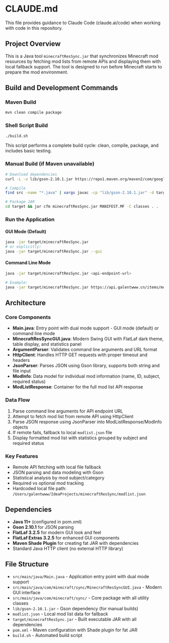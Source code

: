 # CLAUDE.md

This file provides guidance to Claude Code (claude.ai/code) when working with code in this repository.

## Project Overview

This is a Java tool `minecraftResSync.jar` that synchronizes Minecraft mod resources by fetching mod lists from remote APIs and displaying them with local fallback support. The tool is designed to run before Minecraft starts to prepare the mod environment.

## Build and Development Commands

### Maven Build
```bash
mvn clean compile package
```

### Shell Script Build
```bash
./build.sh
```
This script performs a complete build cycle: clean, compile, package, and includes basic testing.

### Manual Build (if Maven unavailable)
```bash
# Download dependencies
curl -L -o lib/gson-2.10.1.jar https://repo1.maven.org/maven2/com/google/code/gson/gson/2.10.1/gson-2.10.1.jar

# Compile
find src -name "*.java" | xargs javac -cp "lib/gson-2.10.1.jar" -d target/classes

# Package JAR
cd target && jar cfm minecraftResSync.jar MANIFEST.MF -C classes . .
```

### Run the Application

#### GUI Mode (Default)
```bash
java -jar target/minecraftResSync.jar
# or explicitly:
java -jar target/minecraftResSync.jar --gui
```

#### Command Line Mode
```bash
java -jar target/minecraftResSync.jar <api-endpoint-url>

# Example:
java -jar target/minecraftResSync.jar https://api.galentwww.cn/items/modlist
```

## Architecture

### Core Components
- **Main.java**: Entry point with dual mode support - GUI mode (default) or command line mode
- **MinecraftResSyncGUI.java**: Modern Swing GUI with FlatLaf dark theme, table display, and statistics panel
- **ArgumentParser**: Validates command line arguments and URL format  
- **HttpClient**: Handles HTTP GET requests with proper timeout and headers
- **JsonParser**: Parses JSON using Gson library, supports both string and file input
- **ModInfo**: Data model for individual mod information (name, ID, subject, required status)
- **ModListResponse**: Container for the full mod list API response

### Data Flow
1. Parse command line arguments for API endpoint URL
2. Attempt to fetch mod list from remote API using HttpClient
3. Parse JSON response using JsonParser into ModListResponse/ModInfo objects
4. If remote fails, fallback to local `modlist.json` file
5. Display formatted mod list with statistics grouped by subject and required status

### Key Features
- Remote API fetching with local file fallback
- JSON parsing and data modeling with Gson
- Statistical analysis by mod subject/category
- Required vs optional mod tracking
- Hardcoded local file path: `/Users/galentwww/IdeaProjects/minecraftResSync/modlist.json`

## Dependencies

- **Java 11+** (configured in pom.xml)
- **Gson 2.10.1** for JSON parsing
- **FlatLaf 3.2.5** for modern GUI look and feel
- **FlatLaf Extras 3.2.5** for enhanced GUI components  
- **Maven Shade Plugin** for creating fat JAR with dependencies
- Standard Java HTTP client (no external HTTP library)

## File Structure

- `src/main/java/Main.java` - Application entry point with dual mode support
- `src/main/java/com/minecraft/sync/MinecraftResSyncGUI.java` - Modern GUI interface
- `src/main/java/com/minecraft/sync/` - Core package with all utility classes
- `lib/gson-2.10.1.jar` - Gson dependency (for manual builds)
- `modlist.json` - Local mod list data for fallback
- `target/minecraftResSync.jar` - Built executable JAR with all dependencies
- `pom.xml` - Maven configuration with Shade plugin for fat JAR
- `build.sh` - Automated build script